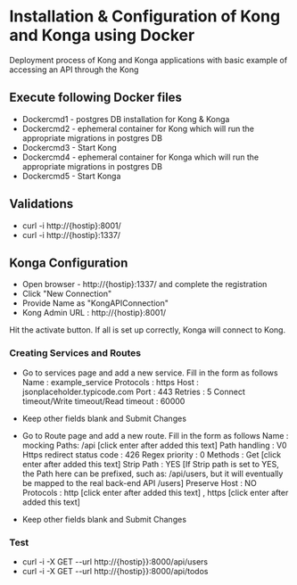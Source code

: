 # Installation & Configuration of Kong and Konga using Docker


Deployment process of Kong and Konga applications with basic example of accessing an API through the Kong 

## Execute following Docker files
- Dockercmd1 - postgres DB installation for Kong & Konga
- Dockercmd2 - ephemeral container for Kong which will run the appropriate migrations in postgres DB
- Dockercmd3 - Start Kong
- Dockercmd4 - ephemeral container for Konga which will run the appropriate migrations in postgres DB
- Dockercmd5 - Start Konga
## Validations
- curl -i http://{hostip}:8001/
- curl -i http://{hostip}:1337/
## Konga Configuration
- Open browser - http://{hostip}:1337/ and complete the registration
- Click "New Connection"  
- Provide Name as "KongAPIConnection"
- Kong Admin URL : http://{hostip}:8001/

Hit the activate button. If all is set up correctly, Konga will connect to Kong.
### Creating Services and Routes
- Go to services page and add a new service. Fill in the form as follows
Name : example_service
Protocols : https
Host : jsonplaceholder.typicode.com
Port : 443
Retries : 5
Connect timeout/Write timeout/Read timeout : 60000
- Keep other fields blank and Submit Changes

- Go to Route page and add a new route. Fill in the form as follows
Name : mocking
Paths: /api [click enter after added this text]
Path handling : V0
Https redirect status code : 426
Regex priority : 0 
Methods : Get [click enter after added this text]
Strip Path : YES
    [If Strip path is set to YES, the Path here can be prefixed, such as: /api/users, but it will eventually be mapped to the real back-end API /users]
Preserve Host : NO
Protocols : http [click enter after added this text] , https [click enter after added this text] 
- Keep other fields blank and Submit Changes

### Test

- curl -i -X GET --url http://{hostip}}:8000/api/users
- curl -i -X GET --url http://{hostip}}:8000/api/todos



